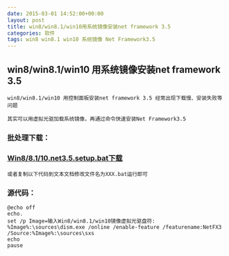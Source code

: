 ```yaml
---
date: 2015-03-01 14:52:00+00:00
layout: post
title: win8/win8.1/win10用系统镜像安装net framework 3.5
categories: 软件
tags: win8 win8.1 win10 系统镜像 Net Framework3.5
---
```


## win8/win8.1/win10 用系统镜像安装net framework 3.5

	win8/win8.1/win10 用控制面板安装net framework 3.5 经常出现下载慢、安装失败等问题

	其实可以用虚拟光驱加载系统镜像，再通过命令快速安装Net Framework3.5

###	批处理下载：
	
###	[Win8/8.1/10.net3.5.setup.bat下载](http://younglau.vicp.net/download/Win8_net35_setup.bat)

	或者复制以下代码到文本文档修改文件名为XXX.bat运行即可
	
###	源代码：

	@echo off
	echo.
	set /p Image=输入Win8/win8.1/win10镜像虚拟光驱盘符:
	%Image%:\sources\dism.exe /online /enable-feature /featurename:NetFX3 /Source:%Image%:\sources\sxs
	echo
	pause


   <script>
window.tctipConfig = {
        staticPrefix:   "http://static.tctip.com",
        buttonImageId:  7,
        buttonTip:  "zanzhu",
        list:{
            alipay: {qrimg: "https://raw.githubusercontent.com/flyingyouth/Jekyll-Light/gh-pages/img/ali.png"},
            weixin:{qrimg: "https://raw.githubusercontent.com/flyingyouth/Jekyll-Light/gh-pages/img/wx.png"},
        }
};
</script>
<script src="http://static.tctip.com/js/tctip.min.js"></script>
   
